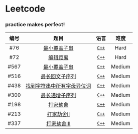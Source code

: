 # Leetcode
### practice makes perfect!

|编号|题目|语言|难度|
|:-:|:-:|:-:|:-:|
|#76|[最小覆盖子串](https://leetcode-cn.com/problems/minimum-window-substring/)|[`C++`](https://github.com/djh-sudo/Leetcode/blob/main/76.md)|Hard|
|#72|[编辑距离](https://leetcode-cn.com/problems/edit-distance/)|[`C++`](https://github.com/djh-sudo/Leetcode/blob/main/72.md)|Hard|
|#567|[最小覆盖子串](https://leetcode-cn.com/problems/permutation-in-string/)|[`C++`](https://github.com/djh-sudo/Leetcode/blob/main/567.md)|Medium|
|#516|[最长回文子序列](https://leetcode-cn.com/problems/longest-palindromic-subsequence/)|[`C++`](https://github.com/djh-sudo/Leetcode/blob/main/516.md)|Medium|
|#438|[找到字符串中所有字母异位词](https://leetcode-cn.com/problems/find-all-anagrams-in-a-string/)|[`C++`](https://github.com/djh-sudo/Leetcode/blob/main/438.md)|Medium|
|#300|[最长递增子序列](https://leetcode-cn.com/problems/longest-increasing-subsequence/)|[`C++`](https://github.com/djh-sudo/Leetcode/blob/main/300.md)|Medium|
|#198|[打家劫舍](https://leetcode-cn.com/problems/house-robber/)|[`C++`](https://github.com/djh-sudo/Leetcode/blob/main/198.md)|Medium|
|#213|[打家劫舍II](https://leetcode-cn.com/problems/house-robber-ii/)|[`C++`](https://github.com/djh-sudo/Leetcode/blob/main/213.md)|Medium|
|#337|[打家劫舍III](https://leetcode-cn.com/problems/house-robber-iii/)|[`C++`](https://github.com/djh-sudo/Leetcode/blob/main/337.md)|Medium|





